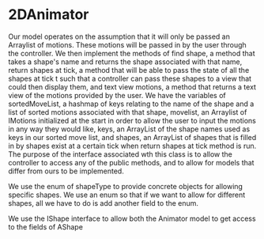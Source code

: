# 2DAnimator

Our model operates on the assumption that it will only be
passed an Arraylist of motions. These motions will be passed
in by the user through the controller. We then implement the
methods of find shape, a method that takes a shape's name and
returns the shape associated with that name, return shapes at 
tick, a method that will be able to pass the state of all the
shapes at tick t such that a controller can pass these shapes
to a view that could then display them, and text view motions,
a method that returns a text view of the motions provided by
the user. We have the variables of sortedMoveList, a hashmap
of keys relating to the name of the shape and a list of sorted
motions associated with that shape, movelist, an Arraylist of 
IMotions initialized at the start in order to allow the user
to input the motions in any way they would like, keys, an 
ArrayList of the shape names used as keys in our sorted move
list, and shapes, an ArrayList of shapes that is filled in by
shapes exist at a certain tick when return shapes at tick 
method is run. The purpose of the interface associated wth 
this class is to allow the controller to access any of the
public methods, and to allow for models that differ from ours
to be implemented.

We use the enum of shapeType to provide concrete objects for
allowing specific shapes. We use an enum so that if we want to
allow for different shapes, all we have to do is add another 
field to the enum.

We use the IShape interface to allow both the Animator model
to get access to the fields of AShape

